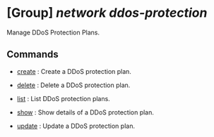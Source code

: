 # [Group] _network ddos-protection_

Manage DDoS Protection Plans.

## Commands

- [create](/Commands/network/ddos-protection/_create.md)
: Create a DDoS protection plan.

- [delete](/Commands/network/ddos-protection/_delete.md)
: Delete a DDoS protection plan.

- [list](/Commands/network/ddos-protection/_list.md)
: List DDoS protection plans.

- [show](/Commands/network/ddos-protection/_show.md)
: Show details of a DDoS protection plan.

- [update](/Commands/network/ddos-protection/_update.md)
: Update a DDoS protection plan.
